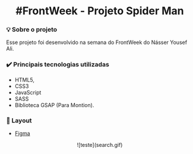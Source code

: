 <h1 align="center"> #FrontWeek - Projeto Spider Man</h1>

### :bulb:	Sobre o projeto
<p>Esse projeto foi desenvolvido na semana do FrontWeek do Násser Yousef Ali.</p>

### :heavy_check_mark: Principais tecnologias utilizadas

* HTML5,
* CSS3
* JavaScript
* SASS
* Biblioteca GSAP (Para Montion).
 
### :art: Layout

* [Figma](https://www.figma.com/file/GHGS126t7WYjnPZdRKChJF/Proffy-Web)

<p align="center">
  ![teste](search.gif)
</p>

